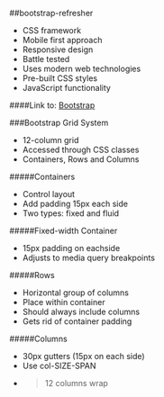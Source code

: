##bootstrap-refresher

* CSS framework
* Mobile first approach
* Responsive design
* Battle tested
* Uses modern web technologies
* Pre-built CSS styles
* JavaScript functionality


####Link to: [Bootstrap](http://getbootstrap.com/)

###Bootstrap Grid System
* 12-column grid
* Accessed through CSS classes
* Containers, Rows and Columns

#####Containers
* Control layout
* Add padding 15px each side
* Two types: fixed and fluid

#####Fixed-width Container
* 15px padding on eachside
* Adjusts to media query breakpoints

#####Rows
* Horizontal group of columns
* Place within container
* Should always include columns
* Gets rid of container padding

#####Columns
* 30px gutters (15px on each side)
* Use col-SIZE-SPAN
* >12 columns wrap